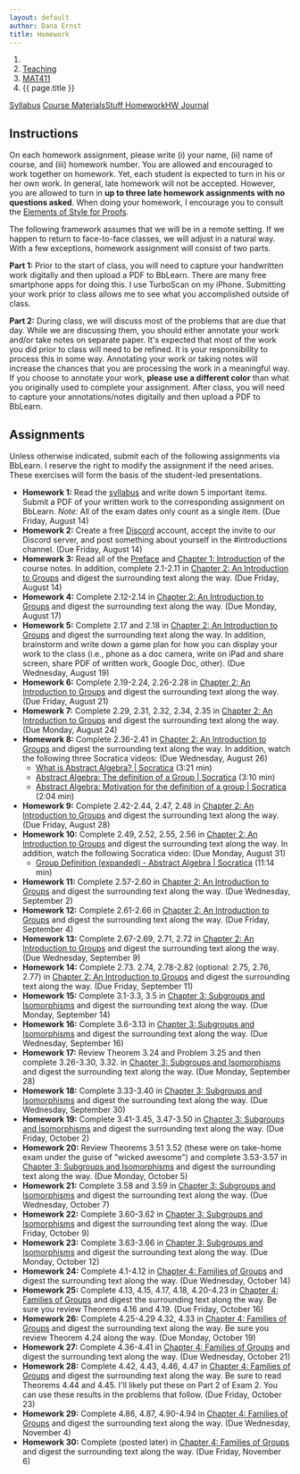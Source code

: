 ```yaml
---
layout: default
author: Dana Ernst
title: Homework
---
```


<ol class="breadcrumb">
  <li><a href="/"><i class="fa fa-home"></i></a></li>
  <li><a href="/teaching/">Teaching</a></li>
  <li><a href="/teaching/mat411f20">MAT411</a></li>
  <li class="active">{{ page.title }}</li>
</ol>

<div class="row">
<div class="col-xs-12">
<div class="btn-group btn-group-justified">
<a class="btn btn-default btn-success" href="{{site.baseurl}}/teaching/mat411f20/syllabus/">Syllabus</a>
<a class="btn btn-default btn-primary" href="{{site.baseurl}}/teaching/mat411f20/materials/">
<span class="hidden-xs">Course Materials</span><span class="visible-xs">Stuff</span>
</a>
<a class="btn btn-default btn-warning" href="{{site.baseurl}}/teaching/mat411f20/homework/">
<span class="hidden-xs">Homework</span><span class="visible-xs">HW</span>
</a>
<a class="btn btn-default btn-info" href="{{site.baseurl}}/teaching/mat411f20/journal/">Journal</a>
</div>
</div>
</div>

## Instructions ##
On each homework assignment, please write (i) your name, (ii) name of course, and (iii) homework number. You are allowed and encouraged to work together on homework. Yet, each student is expected to turn in his or her own work. In general, late homework will not be accepted. However, you are allowed to turn in **up to three late homework assignments with no questions asked**. When doing your homework, I encourage you to consult the [Elements of Style for Proofs]({{site.baseurl}}/teaching/ElementsOfStyle.pdf).

The following framework assumes that we will be in a remote setting. If we happen to return to face-to-face classes, we will adjust in a natural way. With a few exceptions, homework assignment will consist of two parts.

**Part 1:** Prior to the start of class, you will need to capture your handwritten work digitally and then upload a PDF to BbLearn. There are many free smartphone apps for doing this. I use TurboScan on my iPhone. Submitting your work prior to class allows me to see what you accomplished outside of class.

**Part 2:** During class, we will discuss most of the problems that are due that day. While we are discussing them, you should either annotate your work and/or take notes on separate paper. It's expected that most of the work you did prior to class will need to be refined. It is your responsibility to process this in some way. Annotating your work or taking notes will increase the chances that you are processing the work in a meaningful way. If you choose to annotate your work, **please use a different color** than what you originally used to complete your assignment.  After class, you will need to capture your annotations/notes digitally and then upload a PDF to BbLearn.

## Assignments ##
Unless otherwise indicated, submit each of the following assignments via BbLearn. I reserve the right to modify the assignment if the need arises.  These exercises will form the basis of the student-led presentations.
<!-- The following assignments are due at the beginning of the indicated class meeting. However, most assignments will be collected at the end of the class meeting.  I reserve the right to modify the assignment if the need arises.  These exercises will form the basis of the student-led presentations.  Daily assignments will be graded on a $\checkmark$-system.  During class, **you are only allowed and encouraged to annotate your homework using the colored marker pens that I provide**. -->

- **Homework 1:** Read the [syllabus]({{site.baseurl}}/teaching/mat411f20/syllabus/) and write down 5 important items. Submit a PDF of your written work to the corresponding assignment on BbLearn. *Note:*  All of the exam dates only count as a single item.  (Due Friday, August 14)
- **Homework 2:** Create a free [Discord](http://discord.com) account, accept the invite to our Discord server, and post something about yourself in the #introductions channel. (Due Friday, August 14)
- **Homework 3:** Read all of the [Preface]({{site.baseurl}}/teaching/mat411f20/Preface.pdf) and [Chapter 1: Introduction]({{site.baseurl}}/teaching/mat411f20/Introduction.pdf) of the course notes.  In addition, complete 2.1-2.11 in [Chapter 2: An Introduction to Groups]({{site.baseurl}}/teaching/mat411f20/IntroGroups.pdf) and digest the surrounding text along the way. (Due Friday, August 14)
- **Homework 4:** Complete 2.12-2.14 in [Chapter 2: An Introduction to Groups]({{site.baseurl}}/teaching/mat411f20/IntroGroups.pdf) and digest the surrounding text along the way. (Due Monday, August 17)
- **Homework 5:** Complete 2.17 and 2.18 in [Chapter 2: An Introduction to Groups]({{site.baseurl}}/teaching/mat411f20/IntroGroups.pdf) and digest the surrounding text along the way. In addition, brainstorm and write down a game plan for how you can display your work to the class (i.e., phone as a doc camera, write on iPad and share screen, share PDF of written work, Google Doc, other). (Due Wednesday, August 19)
- **Homework 6:** Complete 2.19-2.24, 2.26-2.28 in [Chapter 2: An Introduction to Groups]({{site.baseurl}}/teaching/mat411f20/IntroGroups.pdf) and digest the surrounding text along the way. (Due Friday, August 21)
- **Homework 7:** Complete 2.29, 2.31, 2.32, 2.34, 2.35 in [Chapter 2: An Introduction to Groups]({{site.baseurl}}/teaching/mat411f20/IntroGroups.pdf) and digest the surrounding text along the way. (Due Monday, August 24)
- **Homework 8:** Complete 2.36-2.41 in [Chapter 2: An Introduction to Groups]({{site.baseurl}}/teaching/mat411f20/IntroGroups.pdf) and digest the surrounding text along the way. In addition, watch the following three Socratica videos: (Due Wednesday, August 26)
    - [What is Abstract Algebra? &#124; Socratica](https://www.youtube.com/watch?v=IP7nW_hKB7I&list=PLi01XoE8jYoi3SgnnGorR_XOW3IcK-TP6) (3:21 min)
    - [Abstract Algebra: The definition of a Group &#124; Socratica](https://www.youtube.com/watch?v=QudbrUcVPxk&list=PLi01XoE8jYoi3SgnnGorR_XOW3IcK-TP6&index=3) (3:10 min)
    - [Abstract Algebra: Motivation for the definition of a group &#124; Socratica](https://www.youtube.com/watch?v=yHq_yzYZV6U&list=PLi01XoE8jYoi3SgnnGorR_XOW3IcK-TP6&index=4) (2:04 min)
- **Homework 9:** Complete 2.42-2.44, 2.47, 2.48 in [Chapter 2: An Introduction to Groups]({{site.baseurl}}/teaching/mat411f20/IntroGroups.pdf) and digest the surrounding text along the way. (Due Friday, August 28)
- **Homework 10:** Complete 2.49, 2.52, 2.55, 2.56 in [Chapter 2: An Introduction to Groups]({{site.baseurl}}/teaching/mat411f20/IntroGroups.pdf) and digest the surrounding text along the way. In addition, watch the following Socratica video: (Due Monday, August 31)
    - [Group Definition (expanded) - Abstract Algebra &#124; Socratica](https://www.youtube.com/watch?v=g7L_r6zw4-c&list=PLi01XoE8jYoi3SgnnGorR_XOW3IcK-TP6&index=2) (11:14 min)
- **Homework 11:** Complete 2.57-2.60 in [Chapter 2: An Introduction to Groups]({{site.baseurl}}/teaching/mat411f20/IntroGroups.pdf) and digest the surrounding text along the way. (Due Wednesday, September 2)
- **Homework 12:** Complete 2.61-2.66 in [Chapter 2: An Introduction to Groups]({{site.baseurl}}/teaching/mat411f20/IntroGroups.pdf) and digest the surrounding text along the way. (Due Friday, September 4)
- **Homework 13:** Complete 2.67-2.69, 2.71, 2.72 in [Chapter 2: An Introduction to Groups]({{site.baseurl}}/teaching/mat411f20/IntroGroups.pdf) and digest the surrounding text along the way. (Due Wednesday, September 9)
- **Homework 14:** Complete 2.73. 2.74, 2.78-2.82 (optional: 2.75, 2.76, 2.77) in [Chapter 2: An Introduction to Groups]({{site.baseurl}}/teaching/mat411f20/IntroGroups.pdf) and digest the surrounding text along the way. (Due Friday, September 11)
- **Homework 15:** Complete 3.1-3.3, 3.5 in [Chapter 3: Subgroups and Isomorphisms]({{site.baseurl}}/teaching/mat411f20/SubgroupsIsomorphisms.pdf) and digest the surrounding text along the way. (Due Monday, September 14)
- **Homework 16:** Complete 3.6-3.13 in [Chapter 3: Subgroups and Isomorphisms]({{site.baseurl}}/teaching/mat411f20/SubgroupsIsomorphisms.pdf) and digest the surrounding text along the way. (Due Wednesday, September 16)
- **Homework 17:** Review Theorem 3.24 and Problem 3.25 and then complete 3.26-3.30, 3.32. in [Chapter 3: Subgroups and Isomorphisms]({{site.baseurl}}/teaching/mat411f20/SubgroupsIsomorphisms.pdf) and digest the surrounding text along the way. (Due Monday, September 28)
- **Homework 18:** Complete 3.33-3.40 in [Chapter 3: Subgroups and Isomorphisms]({{site.baseurl}}/teaching/mat411f20/SubgroupsIsomorphisms.pdf) and digest the surrounding text along the way. (Due Wednesday, September 30)
- **Homework 19:** Complete 3.41-3.45, 3.47-3.50 in [Chapter 3: Subgroups and Isomorphisms]({{site.baseurl}}/teaching/mat411f20/SubgroupsIsomorphisms.pdf) and digest the surrounding text along the way. (Due Friday, October 2)
- **Homework 20:** Review Theorems 3.51 3.52 (these were on take-home exam under the guise of "wicked awesome") and complete 3.53-3.57 in [Chapter 3: Subgroups and Isomorphisms]({{site.baseurl}}/teaching/mat411f20/SubgroupsIsomorphisms.pdf) and digest the surrounding text along the way. (Due Monday, October 5)
- **Homework 21:** Complete 3.58 and 3.59 in [Chapter 3: Subgroups and Isomorphisms]({{site.baseurl}}/teaching/mat411f20/SubgroupsIsomorphisms.pdf) and digest the surrounding text along the way. (Due Wednesday, October 7)
- **Homework 22:** Complete 3.60-3.62 in [Chapter 3: Subgroups and Isomorphisms]({{site.baseurl}}/teaching/mat411f20/SubgroupsIsomorphisms.pdf) and digest the surrounding text along the way. (Due Friday, October 9)
- **Homework 23:** Complete 3.63-3.66 in [Chapter 3: Subgroups and Isomorphisms]({{site.baseurl}}/teaching/mat411f20/SubgroupsIsomorphisms.pdf) and digest the surrounding text along the way. (Due Monday, October 12)
- **Homework 24:** Complete 4.1-4.12 in [Chapter 4: Families of Groups]({{site.baseurl}}/teaching/mat411f20/Families.pdf) and digest the surrounding text along the way. (Due Wednesday, October 14)
- **Homework 25:** Complete 4.13, 4.15, 4.17, 4.18, 4.20-4.23 in [Chapter 4: Families of Groups]({{site.baseurl}}/teaching/mat411f20/Families.pdf) and digest the surrounding text along the way. Be sure you review Theorems 4.16 and 4.19. (Due Friday, October 16)
- **Homework 26:** Complete 4.25-4.29 4.32, 4.33 in [Chapter 4: Families of Groups]({{site.baseurl}}/teaching/mat411f20/Families.pdf) and digest the surrounding text along the way. Be sure you review Theorem 4.24 along the way. (Due Monday, October 19)
- **Homework 27:** Complete 4.36-4.41 in [Chapter 4: Families of Groups]({{site.baseurl}}/teaching/mat411f20/Families.pdf) and digest the surrounding text along the way. (Due Wednesday, October 21)
- **Homework 28:** Complete 4.42, 4.43, 4.46, 4.47 in [Chapter 4: Families of Groups]({{site.baseurl}}/teaching/mat411f20/Families.pdf) and digest the surrounding text along the way. Be sure to read Theorems 4.44 and 4.45.  I'll likely put these on Part 2 of Exam 2. You can use these results in the problems that follow. (Due Friday, October 23)
- **Homework 29:** Complete 4.86, 4.87, 4.90-4.94 in [Chapter 4: Families of Groups]({{site.baseurl}}/teaching/mat411f20/Families.pdf) and digest the surrounding text along the way. (Due Wednesday, November 4)
- **Homework 30:** Complete (posted later) in [Chapter 4: Families of Groups]({{site.baseurl}}/teaching/mat411f20/Families.pdf) and digest the surrounding text along the way. (Due Friday, November 6)

<!-- - **Daily Homework 5:** Skim through [Appendix A: Elements of Style of Proof]({{site.baseurl}}/teaching/mat411f20/ElementsOfStyle.pdf) of the textbook. In addition, complete 2.12-2.14 in [Chapter 2: An Introduction to Groups]({{site.baseurl}}/teaching/mat411f20/IntroGroups.pdf) and digest the surrounding text along the way. (Due Friday, August 30)
- **Daily Homework 6:** Skim through [Appendix B: Fancy Mathematical Terms]({{site.baseurl}}/teaching/mat411f20/FancyMathematicalTerms.pdf) of the textbook. In addition, complete 2.17-2.21 in [Chapter 2: An Introduction to Groups]({{site.baseurl}}/teaching/mat411f20/IntroGroups.pdf) and digest the surrounding text along the way. (Due Wednesday, September 4)
- **Daily Homework 7:** Skim through [Appendix C: Definitions in Mathematics]({{site.baseurl}}/teaching/mat411f20/Definitions.pdf) of the textbook. Also, complete 2.22-2.24, 2.26-2.29, 2.31, 2.32 in [Chapter 2: An Introduction to Groups]({{site.baseurl}}/teaching/mat411f20/IntroGroups.pdf) and digest the surrounding text along the way. (Due Friday, September 6)
- **Daily Homework 8:** Complete 2.34-2.39 in [Chapter 2: An Introduction to Groups]({{site.baseurl}}/teaching/mat411f20/IntroGroups.pdf) and digest the surrounding text along the way. (Due Monday, September 9)
- **Daily Homework 9:** Complete 2.40-2.45 in [Chapter 2: An Introduction to Groups]({{site.baseurl}}/teaching/mat411f20/IntroGroups.pdf) and digest the surrounding text along the way. (Due Wednesday, September 11)
- **Daily Homework 10:** Complete 2.48, 2.49 in [Chapter 2: An Introduction to Groups]({{site.baseurl}}/teaching/mat411f20/IntroGroups.pdf) and digest the surrounding text along the way. (Due Friday, September 13)
- **Daily Homework 11:** Complete 2.51, 2.54-2.56 in [Chapter 2: An Introduction to Groups]({{site.baseurl}}/teaching/mat411f20/IntroGroups.pdf) and digest the surrounding text along the way. (Due Monday, September 16)
- **Daily Homework 12:** Complete 2.57-2.59 in [Chapter 2: An Introduction to Groups]({{site.baseurl}}/teaching/mat411f20/IntroGroups.pdf) and digest the surrounding text along the way. (Due Wednesday, September 18)
- **Daily Homework 13:** Complete 2.60-2.68 in [Chapter 2: An Introduction to Groups]({{site.baseurl}}/teaching/mat411f20/IntroGroups.pdf) and digest the surrounding text along the way. (Due Friday, September 20)
- **Daily Homework 14:** Complete 2.70-2.72 in [Chapter 2: An Introduction to Groups]({{site.baseurl}}/teaching/mat411f20/IntroGroups.pdf) and digest the surrounding text along the way. (Due Monday, September 23)
- **Daily Homework 15:** Complete 3.15, 3.16, 3.20, 3.22, 3.25 in [Chapter 3: Subgroups and Isomorphisms]({{site.baseurl}}/teaching/mat411f20/SubgroupsIsomorphisms.pdf) and digest the surrounding text along the way. (Due Friday, October 4)
- **Daily Homework 16:** Complete 3.26-3.30 in [Chapter 3: Subgroups and Isomorphisms]({{site.baseurl}}/teaching/mat411f20/SubgroupsIsomorphisms.pdf) and digest the surrounding text along the way. (Due Monday, October 7)
- **Daily Homework 17:** Complete 3.32, 3.33, 3.35-3.40 in [Chapter 3: Subgroups and Isomorphisms]({{site.baseurl}}/teaching/mat411f20/SubgroupsIsomorphisms.pdf) and digest the surrounding text along the way. (Due Wednesday, October 9)
- **Daily Homework 18:** Complete 3.41-3.45, 3.47-3.49 in [Chapter 3: Subgroups and Isomorphisms]({{site.baseurl}}/teaching/mat411f20/SubgroupsIsomorphisms.pdf) and digest the surrounding text along the way. (Due Friday, October 11)
- **Daily Homework 19:** Complete 3.50-3.57 in [Chapter 3: Subgroups and Isomorphisms]({{site.baseurl}}/teaching/mat411f20/SubgroupsIsomorphisms.pdf) and digest the surrounding text along the way. (Due Monday, October 14)
- **Daily Homework 20:** Complete 3.58-3.63 in [Chapter 3: Subgroups and Isomorphisms]({{site.baseurl}}/teaching/mat411f20/SubgroupsIsomorphisms.pdf) and digest the surrounding text along the way. (Due Wednesday, October 16)
- **Daily Homework 21:** Complete 3.64-3.66 and 4.1, 4.3, 4.4, 4.7, 4.12, 4.13 in [Chapter 3: Subgroups and Isomorphisms]({{site.baseurl}}/teaching/mat411f20/SubgroupsIsomorphisms.pdf) and [Chapter 4: Families of Groups]({{site.baseurl}}/teaching/mat411f20/Families.pdf). Be sure to skim the problems in Chapter 4 that I did not assign. (Due Friday, October 18)
- **Daily Homework 22:** Complete 4.20, 4.21, 4.23-4.29 in [Chapter 4: Families of Groups]({{site.baseurl}}/teaching/mat411f20/Families.pdf). Also, be sure to read and digest 4.15-4.19 (some of which appeared on the take-home portion of Exam 1). (Due Monday, October 21)
- **Daily Homework 23:** Complete 4.32, 4.33, 4.36-4.39 in [Chapter 4: Families of Groups]({{site.baseurl}}/teaching/mat411f20/Families.pdf). Also, be sure to read and digest 4.34 and 4.35. (Due Wednesday, October 23)
- **Daily Homework 24:** Complete 4.40-4.47 in [Chapter 4: Families of Groups]({{site.baseurl}}/teaching/mat411f20/Families.pdf). (Due Friday, October 25)
- **Daily Homework 25:** Complete 4.49-4.53 in [Chapter 4: Families of Groups]({{site.baseurl}}/teaching/mat411f20/Families.pdf). (Due Monday, October 28)
- **Daily Homework 26:** Read/skim 4.54, 4.55-4.57, 4.60-4.66 and then complete 4.68, 4.69, 4.71-4.77 in [Chapter 4: Families of Groups]({{site.baseurl}}/teaching/mat411f20/Families.pdf). (Due Wednesday, October 30)
- **Daily Homework 27:** Complete 4.78-4.84 in [Chapter 4: Families of Groups]({{site.baseurl}}/teaching/mat411f20/Families.pdf). (Due Friday, November 1)
- **Daily Homework 28:** Complete 4.85-4.96 in [Chapter 4: Families of Groups]({{site.baseurl}}/teaching/mat411f20/Families.pdf). (Due Monday, November 4)
- **Daily Homework 29:** Read/skim 6.1, 6.3-6.8 and complete 6.2, 6.9-6.14 in [Chapter 6: Products and Quotients of Groups]({{site.baseurl}}/teaching/mat411f20/ProductsQuotients.pdf). (Due Wednesday, November 20)
- **Daily Homework 30:** Read/skim 6.16, 6.17, 6.19, 6.20, 6.24 and complete 6.15, 6.18, 6.21, 6.22, 6.23, 6.25, 6.26 in [Chapter 6: Products and Quotients of Groups]({{site.baseurl}}/teaching/mat411f20/ProductsQuotients.pdf). (Due Friday, November 22)
- **Daily Homework 31:** Read/skim 6.30, 6.31, 6.32, 6.37, 6.38 and complete 6.27, 6.28, 6.29, 6.33, 6.34, 6.35, 6.36, 6.39, 6.40 in [Chapter 6: Products and Quotients of Groups]({{site.baseurl}}/teaching/mat411f20/ProductsQuotients.pdf). (Due Monday, November 25)
- **Daily Homework 32:** Read/skim 7.1, 7.3-7.8, 7.11, 7.12, 7.14 and complete 7.2, 7.9, 7.10, 7.13, 7.14, 7.16, 7.19 in [Chapter 7: Homomorphisms and the Isomorphism Theorems]({{site.baseurl}}/teaching/mat411f20/Homomorphisms.pdf). (Due Wednesday, November 27)
- **Daily Homework 33:** Complete 8.9, 8.11, 8.15-8.17 in [Chapter 8: An Introduction to Rings]({{site.baseurl}}/teaching/mat411f20/Rings.pdf). (Due Wednesday, December 4)
- **Daily Homework 34:** Complete 8.33, 8.36(a)(b), 8.38, 8.39 in [Chapter 8: An Introduction to Rings]({{site.baseurl}}/teaching/mat411f20/Rings.pdf). (Due Friday, December 6) -->

<!-- ## Weekly Homework ##
For most of the assignments below, you will be required to submit 2-3 formally written proofs. You are required to type your submission using LaTeX (see below).
<!-- For most of the assignments below, you will be required to submit 2-3 formally written proofs. You are required to type your submission using LaTeX (see below).  You can either submit a hardcopy of your assignment or email me the PDF of your completed work. If you email me the PDF, please name your file as <code>WeeklyX-LastName.pdf</code>, where <code>X</code> is the number of the assignment and <code>LastName</code> is your last name.  Notice there are no spaces in the filename.

- **Weekly Homework 1:** Coming soon.

- **Weekly Homework 1:** Read <a href="https://www.scientificamerican.com/article/the-secret-to-raising-smart-kids1/">The Secret to Raising Smart Kids</a> by <a href="https://en.wikipedia.org/wiki/Carol_Dweck/">Carol Dweck</a> and <a href="https://www.turnaroundusa.org/7-things-growth-mindset-is-not/">7 Things Growth Mindset is Not</a>. Write a one-page summary/reflection about the article. For this assignment, I suggest you use the template on <a href="https://www.overleaf.com/">Overleaf</a> found <a href="https://www.overleaf.com/latex/templates/weekly-homework-1-for-reflection-on-the-secret-to-raising-smart-kids/wsqscmkyzrsr">here</a> instead of using the "Start your homework in Overleaf" link below. (Due Thursday, September 5 by 8PM)
- **Weekly Homework 2:** Prove **two** of Theorems 2.29, 2.37, 2.39, 2.41, 2.42. You must type up your proofs using LaTeX.  I suggest you use my Overleaf template, which you can access by clicking the "Start your homework in Overleaf" link below. (Due Friday, September 13 by 8PM)
- **Weekly Homework 3:** Prove **two** of Theorems 2.44, 2.45, 2.48(a), 2.48(b). You must type up your proofs using LaTeX.  (Due Thursday, September 19 by 8PM)
- **Weekly Homework 4:** Prove **two** of Theorems 2.75, 2.76, 2.78, 3.19, 3.21. You must type up your proofs using LaTeX.  (Due Thursday, October 10 by 8PM)
- **Weekly Homework 5:** Suppose $\phi:G_1\to G_2$ is a function between two groups that satisfies the homomorphic property (but may or may not be 1-1 or onto).  Prove that the set $\ker(\phi):=\\{g\in G_1\mid\phi(g)=e_2\\}$, (where $e_1$ and $e_2$ are the identities of $G_1$ and $G_2$, respectively) is a subgroup of $G_1$. You must type up your proofs using LaTeX.  (Due Thursday, October 17 by 8PM)
- **Weekly Homework 6:** Prove **two** of Theorems 3.51, 3.52, 3.53, 3.54, 3.60, 3.64. You must type up your proofs using LaTeX.  (Due Thursday, October 24 by 8PM)
- **Weekly Homework 7:** Prove **one** of Theorems 4.24, 4.28, 4.32, 4.42. You must type up your proofs using LaTeX.  (Due Thursday, October 31 by 8PM)

## Using LaTeX for Weekly Homework ##
You are required to use LaTeX to type up your Weekly Homework assignments. The easiest way to get started with LaTeX is to use an online editor.  I recommend using [Overleaf](https://overleaf.com), but there are other options.  The good folks over at Overleaf have preloaded my homework template, so to get started, all you need to do is click the link below and then click on "Open as Template". Be sure to update your name and the course title.

<center>
<a href="https://www.overleaf.com/latex/templates/weekly-homework-x/cbpdxbqknrvq" class="btn btn-primary btn-lg" role="button">Start your homework in Overleaf</a>
</center>

<br> -->
